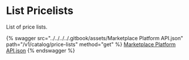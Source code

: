 # List Pricelists

List of price lists.

{% swagger src="../../../../.gitbook/assets/Marketplace Platform API.json" path="/v1/catalog/price-lists" method="get" %}
[Marketplace Platform API.json](<../../../../.gitbook/assets/Marketplace Platform API.json>)
{% endswagger %}
